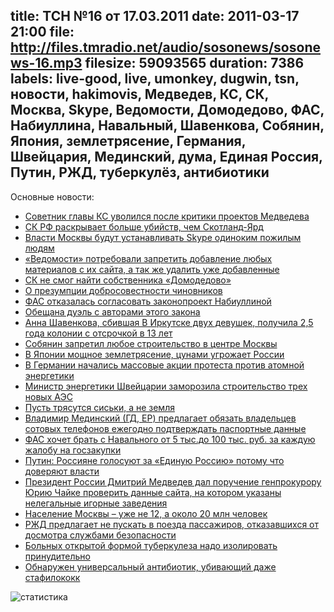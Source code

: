 title: ТСН №16 от 17.03.2011
date: 2011-03-17 21:00
file: http://files.tmradio.net/audio/sosonews/sosonews-16.mp3
filesize: 59093565
duration: 7386
labels: live-good, live, umonkey, dugwin, tsn, новости, hakimovis, Медведев, КС, СК, Москва, Skype, Ведомости, Домодедово, ФАС, Набиуллина, Навальный, Шавенкова, Собянин, Япония, землетрясение, Германия, Швейцария, Мединский, дума, Единая Россия, Путин, РЖД, туберкулёз, антибиотики
---

Основные новости:

<ul>
<li><a href="http://txt.newsru.com/russia/15mar2011/ov4inskii.html#2">Советник главы КС уволился после критики проектов Медведева</a></li>
<li><a href="http://www.rosbalt.ru/main/2011/03/16/829044.html">СК РФ раскрывает больше убийств, чем Скотланд-Ярд</a></li>
<li><a href="http://www.rian.ru/moscow/20110316/354464748.html">Власти Москвы будут устанавливать Skype одиноким пожилым людям</a></li>
<li><a href="http://news2.ru/story/299713/">«Ведомости» потребовали запретить добавление любых материалов с их сайта, а так же удалить уже добавленные</a></li>
<li><a href="http://vz.ru/news/2011/3/16/476076.html">СК не смог найти собственника «Домодедово»</a></li>
<li><a href="http://navalny.livejournal.com/565626.html">О презумпции добросовестности чиновников</a></li>
<li><a href="http://www.gazeta.ru/financial/2011/03/15/3555745.shtml">ФАС отказалась согласовать законопроект Набиуллиной</a></li>
<li><a href="http://txt.newsru.com/russia/16mar2011/naval_vshe.html">Обещана дуэль с авторами этого закона</a></li>
<li><a href="http://newsru.com/russia/11mar2011/shavenkova.html">Анна Шавенкова, сбившая В Иркутске двух девушек, получила 2,5 года колонии с отсрочкой в 13 лет</a></li>
<li><a href="http://top.rbc.ru/politics/11/03/2011/557468.shtml?print">Собянин запретил любое строительство в центре Москвы</a></li>
<li><a href="http://www.gazeta.ru/news/lenta/2011/03/11/n_1740481.shtml">В Японии мощное землетрясение, цунами угрожает России</a></li>
<li><a href="http://echo.msk.ru/news/756935-echo.html">В Германии начались массовые акции протеста против атомной энергетики</a></li>
<li><a href="http://www.swissinfo.ch/eng/swiss_news/Swiss_suspend_nuclear_plant_process.html?theView=print&view=popup&cid=29718696">Министр энергетики Швейцарии заморозила строительство трех новых АЭС</a></li>
<li><a href="http://www.mignews.com/news/photo/world/140311_163512_63368.html">Пусть трясутся сиськи, а не земля</a></li>
<li><a href="http://www.gzt.ru/print/351734.html">Владимир Мединский (ГД, ЕР) предлагает обязать владельцев сотовых телефонов ежегодно подтверждать паспортные данные</a></li>
<li><a href="http://www.marker.ru/news/3932">ФАС хочет брать с Навального от 5 тыс.до 100 тыс. руб. за каждую жалобу на госзакупки</a></li>
<li><a href="http://lenta.ru/news/2011/03/14/putin/">Путин: Россияне голосуют за «Единую Россию» потому что доверяют власти</a></li>
<li><a href="http://vz.ru/news/2011/3/14/475547.html">Президент России Дмитрий Медведев дал поручение генпрокурору Юрию Чайке проверить данные сайта, на котором указаны нелегальные игорные заведения</a></li>
<li><a href="http://www.nr2.ru/moskow/323710.html">Население Москвы – уже не 12, а около 20 млн человек</a></li>
<li><a href="http://gazeta.ru/news/lenta/2011/03/10/n_1739449.shtml">РЖД предлагает не пускать в поезда пассажиров, отказавшихся от досмотра службами безопасности</a></li>
<li><a href="http://www.mk.ru/social/interview/2011/03/16/573123-nachalnik-chahotki-.html">Больных открытой формой туберкулеза надо изолировать принудительно</a></li>
<li><a href="http://medicine.newsru.com/article/25feb2011/kedry">Обнаружен универсальный антибиотик, убивающий даже стафилококк</a></li>
</ul>

![статистика](http://files.tmradio.net/audio/sosonews/sosonews-16.png)
